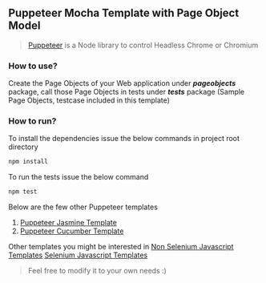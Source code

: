 ## Puppeteer Mocha Template with Page Object Model
>[Puppeteer](https://github.com/GoogleChrome/puppeteer) is a Node library to control Headless Chrome or Chromium

### How to use?
Create the Page Objects of your Web application under **_pageobjects_** package, call those Page Objects in tests under **_tests_** package (Sample Page Objects, testcase included in this template)

### How to run?
To install the dependencies issue the below commands in project root directory
```javascript
npm install
``` 
To run the tests issue the below command
```javascript
npm test
``` 
Below are the few other Puppeteer templates
1. [Puppeteer Jasmine Template](https://github.com/sridharbandi/Non-Selenium-Javascript-Getting-Started-Examples/tree/master/Puppeteer-Jasmine-Template)
2. [Puppeteer Cucumber Template](https://github.com/sridharbandi/Non-Selenium-Javascript-Getting-Started-Examples/tree/master/Puppeteer-Cucumber-Template)

Other templates you might be interested in 
[Non Selenium Javascript Templates](https://github.com/sridharbandi/Non-Selenium-Javascript-Getting-Started-Examples)
[Selenium Javascript Templates](https://github.com/sridharbandi/Selenium-Javascript-Getting-Started-Examples)
> Feel free to modify it to your own needs :)